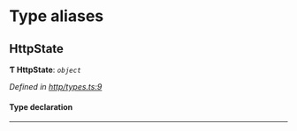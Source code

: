 

# Type aliases

<a id="httpstate"></a>

##  HttpState

**Ƭ HttpState**: *`object`*

*Defined in [http/types.ts:9](https://github.com/polkadot-js/api/blob/907c2f5/packages/rpc-provider/src/http/types.ts#L9)*

#### Type declaration

___

